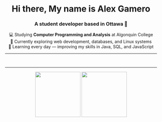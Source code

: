 <h1 align="center">Hi there, My name is Alex Gamero</h1>
<h3 align="center">A student developer based in Ottawa 🍁 </h3>

<p align="center">
  💻 Studying <strong>Computer Programming and Analysis</strong> at Algonquin College<br>
  🚀 Currently exploring web development, databases, and Linux systems<br>
  🌱 Learning every day — improving my skills in Java, SQL, and JavaScript<br>
</p>

---

<p align="center">
  <img src="https://cdn.jsdelivr.net/gh/devicons/devicon/icons/vscode/vscode-original.svg" height="2" alt="vscode logo"/>
  <img src="https://cdn.jsdelivr.net/gh/devicons/devicon/icons/mysql/mysql-original.svg" height="2" alt="MySQL/SQL" />
  <img src="https://cdn.jsdelivr.net/gh/devicons/devicon/icons/java/java-original.svg" height="2" alt="Java" />
  <img src="https://cdn.jsdelivr.net/gh/devicons/devicon/icons/html5/html5-original.svg" height="2" alt="HTML" />
  <img src="https://cdn.jsdelivr.net/gh/devicons/devicon/icons/css3/css3-original.svg" height="2" alt="CSS" />
  <img src="https://cdn.jsdelivr.net/gh/devicons/devicon/icons/javascript/javascript-original.svg" height="2" alt="JavaScript" />
  <img src="https://cdn.jsdelivr.net/gh/devicons/devicon/icons/linux/linux-original.svg" height="2" alt="Linux" />
</p>

---

<p align="center">
  <img src="https://github-readme-stats.vercel.app/api?username=alex-gamero&show_icons=true&theme=tokyonight&cache_seconds=3600" height="150" />
  <img src="https://github-readme-stats.vercel.app/api/top-langs/?username=alex-gamero&layout=compact&theme=tokyonight&cache_seconds=3600" height="150" />
</p>
